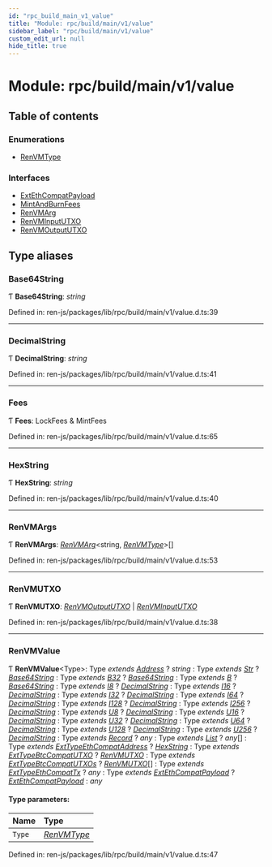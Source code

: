 ```yaml
---
id: "rpc_build_main_v1_value"
title: "Module: rpc/build/main/v1/value"
sidebar_label: "rpc/build/main/v1/value"
custom_edit_url: null
hide_title: true
---
```


# Module: rpc/build/main/v1/value

## Table of contents

### Enumerations

- [RenVMType](../enums/rpc_build_main_v1_value.renvmtype.md)

### Interfaces

- [ExtEthCompatPayload](../interfaces/rpc_build_main_v1_value.extethcompatpayload.md)
- [MintAndBurnFees](../interfaces/rpc_build_main_v1_value.mintandburnfees.md)
- [RenVMArg](../interfaces/rpc_build_main_v1_value.renvmarg.md)
- [RenVMInputUTXO](../interfaces/rpc_build_main_v1_value.renvminpututxo.md)
- [RenVMOutputUTXO](../interfaces/rpc_build_main_v1_value.renvmoutpututxo.md)

## Type aliases

### Base64String

Ƭ **Base64String**: *string*

Defined in: ren-js/packages/lib/rpc/build/main/v1/value.d.ts:39

___

### DecimalString

Ƭ **DecimalString**: *string*

Defined in: ren-js/packages/lib/rpc/build/main/v1/value.d.ts:41

___

### Fees

Ƭ **Fees**: LockFees & MintFees

Defined in: ren-js/packages/lib/rpc/build/main/v1/value.d.ts:65

___

### HexString

Ƭ **HexString**: *string*

Defined in: ren-js/packages/lib/rpc/build/main/v1/value.d.ts:40

___

### RenVMArgs

Ƭ **RenVMArgs**: [*RenVMArg*](../interfaces/rpc_build_main_v1_value.renvmarg.md)<string, [*RenVMType*](../enums/rpc_build_main_v1_value.renvmtype.md)\>[]

Defined in: ren-js/packages/lib/rpc/build/main/v1/value.d.ts:53

___

### RenVMUTXO

Ƭ **RenVMUTXO**: [*RenVMOutputUTXO*](../interfaces/rpc_build_main_v1_value.renvmoutpututxo.md) \| [*RenVMInputUTXO*](../interfaces/rpc_build_main_v1_value.renvminpututxo.md)

Defined in: ren-js/packages/lib/rpc/build/main/v1/value.d.ts:38

___

### RenVMValue

Ƭ **RenVMValue**<Type\>: Type *extends* [*Address*](../enums/rpc_build_main_v1_value.renvmtype.md#address) ? *string* : Type *extends* [*Str*](../enums/rpc_build_main_v1_value.renvmtype.md#str) ? [*Base64String*](rpc_build_main_v1_value.md#base64string) : Type *extends* [*B32*](../enums/rpc_build_main_v1_value.renvmtype.md#b32) ? [*Base64String*](rpc_build_main_v1_value.md#base64string) : Type *extends* [*B*](../enums/rpc_build_main_v1_value.renvmtype.md#b) ? [*Base64String*](rpc_build_main_v1_value.md#base64string) : Type *extends* [*I8*](../enums/rpc_build_main_v1_value.renvmtype.md#i8) ? [*DecimalString*](rpc_build_main_v1_value.md#decimalstring) : Type *extends* [*I16*](../enums/rpc_build_main_v1_value.renvmtype.md#i16) ? [*DecimalString*](rpc_build_main_v1_value.md#decimalstring) : Type *extends* [*I32*](../enums/rpc_build_main_v1_value.renvmtype.md#i32) ? [*DecimalString*](rpc_build_main_v1_value.md#decimalstring) : Type *extends* [*I64*](../enums/rpc_build_main_v1_value.renvmtype.md#i64) ? [*DecimalString*](rpc_build_main_v1_value.md#decimalstring) : Type *extends* [*I128*](../enums/rpc_build_main_v1_value.renvmtype.md#i128) ? [*DecimalString*](rpc_build_main_v1_value.md#decimalstring) : Type *extends* [*I256*](../enums/rpc_build_main_v1_value.renvmtype.md#i256) ? [*DecimalString*](rpc_build_main_v1_value.md#decimalstring) : Type *extends* [*U8*](../enums/rpc_build_main_v1_value.renvmtype.md#u8) ? [*DecimalString*](rpc_build_main_v1_value.md#decimalstring) : Type *extends* [*U16*](../enums/rpc_build_main_v1_value.renvmtype.md#u16) ? [*DecimalString*](rpc_build_main_v1_value.md#decimalstring) : Type *extends* [*U32*](../enums/rpc_build_main_v1_value.renvmtype.md#u32) ? [*DecimalString*](rpc_build_main_v1_value.md#decimalstring) : Type *extends* [*U64*](../enums/rpc_build_main_v1_value.renvmtype.md#u64) ? [*DecimalString*](rpc_build_main_v1_value.md#decimalstring) : Type *extends* [*U128*](../enums/rpc_build_main_v1_value.renvmtype.md#u128) ? [*DecimalString*](rpc_build_main_v1_value.md#decimalstring) : Type *extends* [*U256*](../enums/rpc_build_main_v1_value.renvmtype.md#u256) ? [*DecimalString*](rpc_build_main_v1_value.md#decimalstring) : Type *extends* [*Record*](../enums/rpc_build_main_v1_value.renvmtype.md#record) ? *any* : Type *extends* [*List*](../enums/rpc_build_main_v1_value.renvmtype.md#list) ? *any*[] : Type *extends* [*ExtTypeEthCompatAddress*](../enums/rpc_build_main_v1_value.renvmtype.md#exttypeethcompataddress) ? [*HexString*](rpc_build_main_v1_value.md#hexstring) : Type *extends* [*ExtTypeBtcCompatUTXO*](../enums/rpc_build_main_v1_value.renvmtype.md#exttypebtccompatutxo) ? [*RenVMUTXO*](rpc_build_main_v1_value.md#renvmutxo) : Type *extends* [*ExtTypeBtcCompatUTXOs*](../enums/rpc_build_main_v1_value.renvmtype.md#exttypebtccompatutxos) ? [*RenVMUTXO*](rpc_build_main_v1_value.md#renvmutxo)[] : Type *extends* [*ExtTypeEthCompatTx*](../enums/rpc_build_main_v1_value.renvmtype.md#exttypeethcompattx) ? *any* : Type *extends* [*ExtEthCompatPayload*](../enums/rpc_build_main_v1_value.renvmtype.md#extethcompatpayload) ? [*ExtEthCompatPayload*](../interfaces/rpc_build_main_v1_value.extethcompatpayload.md) : *any*

#### Type parameters:

Name | Type |
:------ | :------ |
`Type` | [*RenVMType*](../enums/rpc_build_main_v1_value.renvmtype.md) |

Defined in: ren-js/packages/lib/rpc/build/main/v1/value.d.ts:47
